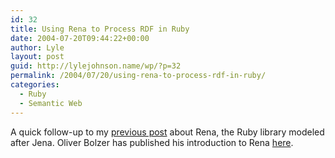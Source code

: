 ```yaml
---
id: 32
title: Using Rena to Process RDF in Ruby
date: 2004-07-20T09:44:22+00:00
author: Lyle
layout: post
guid: http://lylejohnson.name/wp/?p=32
permalink: /2004/07/20/using-rena-to-process-rdf-in-ruby/
categories:
  - Ruby
  - Semantic Web
---
```

A quick follow-up to my [previous post](http://lylejohnson.name/2004/07/rena-library-for-rdf-and-semantic-web.html) about Rena, the Ruby library modeled after Jena. Oliver Bolzer has published his introduction to Rena [here](http://www.fakeroot.net/sw/rena-intro/).